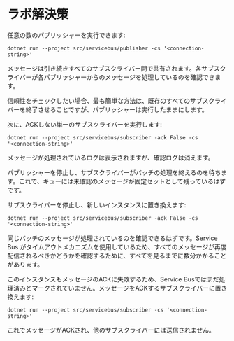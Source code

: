 # ラボ解決策

任意の数のパブリッシャーを実行できます:



```
dotnet run --project src/servicebus/publisher -cs '<connection-string>'
```


メッセージは引き続きすべてのサブスクライバー間で共有されます。各サブスクライバーが各パブリッシャーからのメッセージを処理しているのを確認できます。

信頼性をチェックしたい場合、最も簡単な方法は、既存のすべてのサブスクライバーを終了させることですが、パブリッシャーは実行したままにします。

次に、ACKしない単一のサブスクライバーを実行します:



```
dotnet run --project src/servicebus/subscriber -ack False -cs '<connection-string>' 
```


メッセージが処理されているログは表示されますが、確認ログは消えます。

パブリッシャーを停止し、サブスクライバーがバッチの処理を終えるのを待ちます。これで、キューには未確認のメッセージが固定セットとして残っているはずです。

サブスクライバーを停止し、新しいインスタンスに置き換えます:



```
dotnet run --project src/servicebus/subscriber -ack False -cs '<connection-string>' 
```


同じバッチのメッセージが処理されているのを確認できるはずです。Service Bus がタイムアウトメカニズムを使用しているため、すべてのメッセージが再度配信されるべきかどうかを確認するために、すべてを見るまでに数分かかることがあります。

このインスタンスもメッセージのACKに失敗するため、Service Busではまだ処理済みとマークされていません。メッセージをACKするサブスクライバーに置き換えます:


```
dotnet run --project src/servicebus/subscriber -cs '<connection-string>' 
```


これでメッセージがACKされ、他のサブスクライバーには送信されません。

